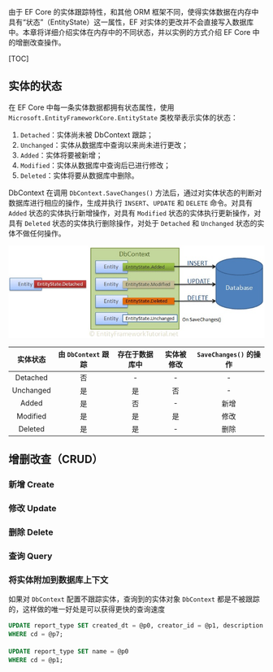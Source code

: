 由于 EF Core 的实体跟踪特性，和其他 ORM 框架不同，使得实体数据在内存中具有“状态”（EntityState）这一属性，EF 对实体的更改并不会直接写入数据库中。本章将详细介绍实体在内存中的不同状态，并以实例的方式介绍 EF Core 中的增删改查操作。

[TOC]

## 实体的状态

在 EF Core 中每一条实体数据都拥有状态属性，使用 `Microsoft.EntityFrameworkCore.EntityState` 类枚举表示实体的状态：

1. `Detached`：实体尚未被 DbContext 跟踪；
2. `Unchanged`：实体从数据库中查询以来尚未进行更改；
3. `Added`：实体将要被新增；
4. `Modified`：实体从数据库中查询后已进行修改；
5. `Deleted`：实体将要从数据库中删除。

DbContext 在调用 `DbContext.SaveChanges()` 方法后，通过对实体状态的判断对数据库进行相应的操作，生成并执行 `INSERT`、`UPDATE` 和 `DELETE` 命令。对具有 `Added` 状态的实体执行新增操作，对具有 `Modified` 状态的实体执行更新操作，对具有 `Deleted` 状态的实体执行删除操作，对处于 `Detached` 和 `Unchanged` 状态的实体不做任何操作。

![](1.jpg)

| 实体状态 | 由 `DbContext` 跟踪 | 存在于数据库中 | 实体被修改 | `SaveChanges()` 的操作 |
| :-: | :-: | :-: | :-: | :-: |
| Detached | 否 | - | - | - |
| Unchanged | 是 | 是 | 否 | - |
| Added | 是 | 否 | - | 新增 |
| Modified | 是 | 是 | 是 | 修改 |
| Deleted | 是 | 是 | - | 删除 |

## 增删改查（CRUD）



### 新增 Create



### 修改 Update



### 删除 Delete



### 查询 Query



### 将实体附加到数据库上下文

如果对 `DbContext` 配置不跟踪实体，查询到的实体对象 `DbContext` 都是不被跟踪的，这样做的唯一好处是可以获得更快的查询速度

```sql
UPDATE report_type SET created_dt = @p0, creator_id = @p1, description = @p2, is_deleted = @p3, modified_dt = @p4, modifier_id = @p5, name = @p6
WHERE cd = @p7;

UPDATE report_type SET name = @p0
WHERE cd = @p1;
```
